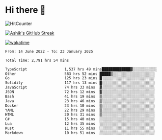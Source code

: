 # Hi there 👋

![HitCounter](https://hits.seeyoufarm.com/api/count/incr/badge.svg?url=https%3A%2F%2Fgithub.com%2Fashrhmn1212%2Fhit-counter)

<!-- ![Contribution Graph](https://github-readme-activity-graph.cyclic.app/graph?username=ashrhmn) -->


<!-- [![Top Langs](https://github-readme-stats.vercel.app/api/top-langs/?username=ashrhmn&layout=compact&theme=synthwave&langs_count=10&card_width=445)](https://github.com/anuraghazra/github-readme-stats) -->

[![Ashik's GitHub Streak](https://github-readme-streak-stats.herokuapp.com/?user=ashrhmn&theme=blood&fire=DD7F1C&background=151515&dates=9f9f9f&border=DD2727)](https://git.io/streak-stats)

<!-- ![Ashik's GitHub stats](https://github-readme-stats.vercel.app/api/?username=ashrhmn&show_icons=true&title_color=fff&icon_color=79ff97&text_color=9f9f9f&bg_color=151515) -->

[![wakatime](https://wakatime.com/badge/user/3df86613-ba63-4631-8e65-0ff18e7becad.svg)](https://wakatime.com/@3df86613-ba63-4631-8e65-0ff18e7becad)

<!--START_SECTION:waka-->

```txt
From: 14 June 2022 - To: 23 January 2025

Total Time: 2,791 hrs 54 mins

TypeScript                 1,537 hrs 49 mins█████████████▓░░░░░░░░░░░   55.09 %
Other                      583 hrs 52 mins █████▒░░░░░░░░░░░░░░░░░░░   20.91 %
Go                         125 hrs 23 mins █░░░░░░░░░░░░░░░░░░░░░░░░   04.49 %
Solidity                   117 hrs 13 mins █░░░░░░░░░░░░░░░░░░░░░░░░   04.20 %
JavaScript                 74 hrs 33 mins  ▓░░░░░░░░░░░░░░░░░░░░░░░░   02.67 %
JSON                       72 hrs 12 mins  ▓░░░░░░░░░░░░░░░░░░░░░░░░   02.59 %
Bash                       41 hrs 19 mins  ▒░░░░░░░░░░░░░░░░░░░░░░░░   01.48 %
Java                       23 hrs 46 mins  ▒░░░░░░░░░░░░░░░░░░░░░░░░   00.85 %
Docker                     23 hrs 10 mins  ▒░░░░░░░░░░░░░░░░░░░░░░░░   00.83 %
YAML                       22 hrs 29 mins  ▒░░░░░░░░░░░░░░░░░░░░░░░░   00.81 %
HTML                       20 hrs 31 mins  ▒░░░░░░░░░░░░░░░░░░░░░░░░   00.74 %
C#                         15 hrs 40 mins  ░░░░░░░░░░░░░░░░░░░░░░░░░   00.56 %
Lua                        12 hrs 35 mins  ░░░░░░░░░░░░░░░░░░░░░░░░░   00.45 %
Rust                       11 hrs 55 mins  ░░░░░░░░░░░░░░░░░░░░░░░░░   00.43 %
Markdown                   10 hrs 51 mins  ░░░░░░░░░░░░░░░░░░░░░░░░░   00.39 %
```

<!--END_SECTION:waka-->


<!--### Most Used Languages
<img src="https://wakatime.com/share/@ashrhmn/24ecb986-5bf8-4607-af7f-0aab08908d8c.png" />

### Favourite Tools
<img src="https://wakatime.com/share/@ashrhmn/f4e08015-f3bc-460a-9228-95a3ba11c604.png" />-->
